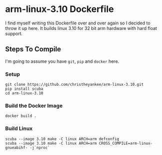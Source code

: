 # arm-linux-3.10 Dockerfile
I find myself writing this Dockerfile over and over again so I decided to throw it up here. It builds linux 3.10 for 32 bit arm hardware with hard float support.
## Steps To Compile
I'm going to assume you have `git`, `pip` and `docker` here.
### Setup
```
git clone https://github.com/christheyankee/arm-linux-3.10.git
pip install scuba
cd arm-linux-3.10
```
### Build the Docker Image
```
docker build .
```
### Build Linux
```
scuba --image 3.10 make -C linux ARCH=arm defconfig
scuba --image 3.10 make -C linux ARCH=arm CROSS_COMPILE=arm-linux-gnueabihf- -j`nproc`
```
